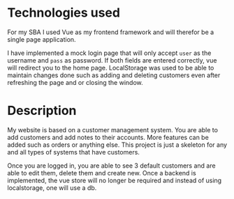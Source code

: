 # Technologies used
For my SBA I used Vue as my frontend framework and will therefor be a single page application.

I have implemented a mock login page that will only accept `user` as the username and `pass` as password. If both fields 
are entered correctly, vue will redirect you to the home page. LocalStorage was used to be able to maintain changes 
done such as adding and deleting customers even after refreshing the page and or closing the window.

# Description
My website is based on a customer management system. You are able to add customers and add notes to their accounts. 
More features can be added such as orders or anything else. This project is just a skeleton for any and all types of 
systems that have customers.

Once you are logged in, you are able to see 3 default customers and are able to edit them, delete them and create new. 
Once a backend is implemented, the vue store will no longer be required and instead of using localstorage, one will use 
a db.